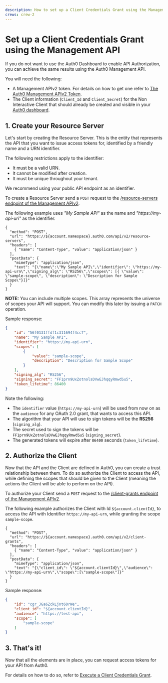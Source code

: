 ```yaml
---
description: How to set up a Client Credentials Grant using the Management API.
crews: crew-2
---
```


# Set up a Client Credentials Grant using the Management API

If you do not want to use the Auth0 Dashboard to enable API Authorization, you can achieve the same results using the Auth0 Management API.

You will need the following:

- A Management APIv2 token. For details on how to get one refer to [The Auth0 Management APIv2 Token](/api/management/v2/tokens).
- The Client information (`Client_Id` and `Client_Secret`) for the Non Interactive Client that should already be created and visible in your [Auth0 dashboard](${manage_url}/#/clients).

## 1. Create your Resource Server

Let's start by creating the Resource Server. This is the entity that represents the API that you want to issue access tokens for, identified by a friendly name and a URN identifier.

The following restrictions apply to the identifier:
- It must be a valid URN.
- It cannot be modified after creation.
- It must be unique throughout your tenant.

We recommend using your public API endpoint as an identifier.

To create a Resource Server send a `POST` request to the [/resource-servers endpoint of the Management APIv2](/api/management/v2#!/Resource_Servers/post_resource_servers).

The following example uses _"My Sample API"_ as the name and _"https://my-api-uri"_ as the identifier.

```har
{
  "method": "POST",
  "url": "https://${account.namespace}.auth0.com/api/v2/resource-servers",
  "headers": [
    { "name": "Content-Type", "value": "application/json" }
  ],
  "postData": {
    "mimeType": "application/json",
    "text": "{\"name\":\"My Sample API\",\"identifier\": \"https://my-api-urn\",\"signing_alg\": \"RS256\",\"scopes\": [{ \"value\": \"sample-scope\", \"description\": \"Description for Sample Scope\"}]}"
  }
}
```

**NOTE:** You can include multiple scopes. This array represents the universe of scopes your API will support. You can modify this later by issuing a `PATCH` operation.

Sample response:

```json
{
    "id": "56f0131ffdf1c311694f4cc7",
    "name": "My Sample API",
    "identifier": "https://my-api-urn",
    "scopes": [
        {
            "value": "sample-scope",
            "description": "Description for Sample Scope"
        }
    ],
    "signing_alg": "RS256",
    "signing_secret": "FF1prn9UxZotnolsDVwEJhqqyRmwdSu5",
    "token_lifetime": 86400
}
```

Note the following:
- The `identifier` value (`https://my-api-urn`) will be used from now on as the `audience` for any OAuth 2.0 grant, that wants to access this API.
- The algorithm that your API will use to sign tokens will be the __RS256__ (`signing_alg`).
- The secret used to sign the tokens will be `FF1prn9UxZotnolsDVwEJhqqyRmwdSu5` (`signing_secret`).
- The generated tokens will expire after `86400` seconds (`token_lifetime`).

## 2. Authorize the Client

Now that the API and the Client are defined in Auth0, you can create a trust relationship between them. To do so authorize the Client to access the API, while defining the scopes that should be given to the Client (meaning the actions the Client will be able to perform on the API).

To authorize your Client send a `POST` request to the [/client-grants endpoint of the Management APIv2](/api/management/v2#!/Client_Grants/post_client_grants).

The following example authorizes the Client with Id `${account.clientId}`, to access the API with Identifier `https://my-api-urn`, while granting the scope `sample-scope`.

```har
{
  "method": "POST",
  "url": "https://${account.namespace}.auth0.com/api/v2/client-grants",
  "headers": [
    { "name": "Content-Type", "value": "application/json" }
  ],
  "postData": {
    "mimeType": "application/json",
    "text": "{\"client_id\": \"${account.clientId}\",\"audience\": \"https://my-api-urn\",\"scope\":[\"sample-scope\"]}"
  }
}
```

Sample response:

```json
{
    "id": "cgr_JGa6ZckLjnt60rWe",
    "client_id": "${account.clientId}",
    "audience": "https://test-api",
    "scope": [
        "sample-scope"
    ]
}
```

## 3. That's it!

Now that all the elements are in place, you can request access tokens for your API from Auth0.

For details on how to do so, refer to [Execute a Client Credentials Grant](/api-auth/tutorials/client-credentials).
